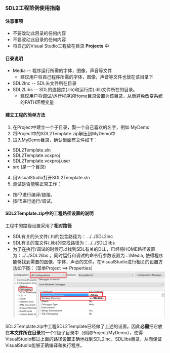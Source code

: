 ### SDL2工程范例使用指南


#### 注意事项
- 不要改动此目录的任何内容
- 不要改动此目录的任何内容
- 将自己的Visual Studio工程放在目录 **Projects** 中

#### 目录说明
- Media    -- 程序运行所需的字体，图像，声音等文件
  - 建议用户将自己程序所需的字体，图像，声音等文件也放在该目录下
- SDL2Inc  -- SDL头文件所在目录
- SDL2Libs -- SDL的连接库(.lib)和运行库(.dll)文件所在的目录。
  - 建议用户将调试/运行程序的Home目录设置为该目录，从而避免改变系统的PATH环境变量


#### 建立工程的简单方法
1. 在Project中建立一个子目录，娶一个自己喜欢的名字，例如 MyDemo
2. 将Project中的SDL2Template.zip解压到MyDemo中
3. 进入MyDemo目录，确认里面有文件如下：
  - SDL2Template.sln
  - SDL2Template.vcxproj
  - SDL2Template.vcxproj.user
  - src (是一个目录)
4. 用VisualStudio打开SDL2Template.sln
5. 测试是否能够正常工作：
  - 按F7进行编译/链接。
  - 按F5进行运行/调试。

#### SDL2Template.zip中的工程路径设置的说明
工程中的路径设置采用了**相对路径**
- SDL有关的头文件(.h)的包含路径为：  ../../SDL2inc
- SDL有关的库文件(.lib)的查找路径为：../../SDL2libs
- 为了在执行/调试的时候可以找到SDL有关的DLL，已经将HOME路径设置为：../../SDL2libs 。同时运行和调试的命令行参数设置为 ..\Media, 使得程序能够找到需要的图像，字体，声音的文件。在VisualStudio进行相关的设置方法如下图：（菜单Project ==> Properties）
![调试路径设置](Media/mdpic/debugpath.png)

SDL2Template.zip中工程SDL2Template已经做了上述的设置。因此**必需**把它放在**本文件所在目录**的一个2级子目录中（例如Project/MyDemo），使得VisualStudio都过上面的路径设置正确地找到SDL2inc，SDLlibs目录，从而保证VisualStudio能够正确编译和执行程序。

